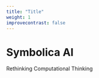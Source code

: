```yaml
---
title: "Title"
weight: 1
improvecontrast: false
---
```


# Symbolica AI

Rethinking Computational Thinking

